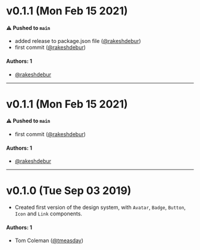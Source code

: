 # v0.1.1 (Mon Feb 15 2021)

#### ⚠️ Pushed to `main`

- added release to package.json file ([@rakeshdebur](https://github.com/rakeshdebur))
- first commit ([@rakeshdebur](https://github.com/rakeshdebur))

#### Authors: 1

- [@rakeshdebur](https://github.com/rakeshdebur)

---

# v0.1.1 (Mon Feb 15 2021)

#### ⚠️ Pushed to `main`

- first commit ([@rakeshdebur](https://github.com/rakeshdebur))

#### Authors: 1

- [@rakeshdebur](https://github.com/rakeshdebur)

---

# v0.1.0 (Tue Sep 03 2019)

- Created first version of the design system, with `Avatar`, `Badge`, `Button`, `Icon` and `Link` components.

#### Authors: 1
- Tom Coleman ([@tmeasday](https://github.com/tmeasday))